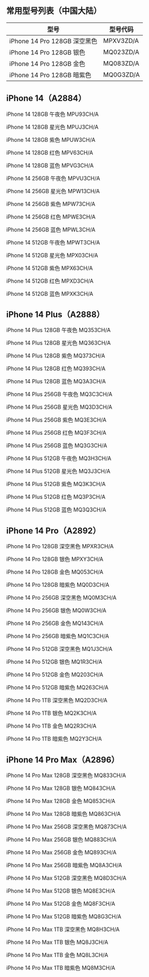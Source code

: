 ## 常用型号列表（中国大陆）

| 型号                       | 型号代码      |
|--------------------------|-----------|
| iPhone 14 Pro 128GB 深空黑色 | MPXV3ZD/A |
| iPhone 14 Pro 128GB 银色   | MQ023ZD/A |
| iPhone 14 Pro 128GB 金色   | MQ083ZD/A |
| iPhone 14 Pro 128GB 暗紫色  | MQ0G3ZD/A |

## iPhone 14（A2884）

iPhone 14 128GB 午夜色 MPU93CH/A

iPhone 14 128GB 星光色 MPUJ3CH/A

iPhone 14 128GB 紫色 MPUW3CH/A

iPhone 14 128GB 红色 MPV63CH/A

iPhone 14 128GB 蓝色 MPVG3CH/A

iPhone 14 256GB 午夜色 MPVU3CH/A

iPhone 14 256GB 星光色 MPW13CH/A

iPhone 14 256GB 紫色 MPW73CH/A

iPhone 14 256GB 红色 MPWE3CH/A

iPhone 14 256GB 蓝色 MPWL3CH/A

iPhone 14 512GB 午夜色 MPWT3CH/A

iPhone 14 512GB 星光色 MPX03CH/A

iPhone 14 512GB 紫色 MPX63CH/A

iPhone 14 512GB 红色 MPXD3CH/A

iPhone 14 512GB 蓝色 MPXK3CH/A

## iPhone 14 Plus（A2888）

iPhone 14 Plus 128GB 午夜色 MQ353CH/A

iPhone 14 Plus 128GB 星光色 MQ363CH/A

iPhone 14 Plus 128GB 紫色 MQ373CH/A

iPhone 14 Plus 128GB 红色 MQ393CH/A

iPhone 14 Plus 128GB 蓝色 MQ3A3CH/A

iPhone 14 Plus 256GB 午夜色 MQ3C3CH/A

iPhone 14 Plus 256GB 星光色 MQ3D3CH/A

iPhone 14 Plus 256GB 紫色 MQ3E3CH/A

iPhone 14 Plus 256GB 红色 MQ3F3CH/A

iPhone 14 Plus 256GB 蓝色 MQ3G3CH/A

iPhone 14 Plus 512GB 午夜色 MQ3H3CH/A

iPhone 14 Plus 512GB 星光色 MQ3J3CH/A

iPhone 14 Plus 512GB 紫色 MQ3K3CH/A

iPhone 14 Plus 512GB 红色 MQ3P3CH/A

iPhone 14 Plus 512GB 蓝色 MQ3Q3CH/A

## iPhone 14 Pro（A2892）

iPhone 14 Pro 128GB 深空黑色 MPXR3CH/A

iPhone 14 Pro 128GB 银色 MPXY3CH/A

iPhone 14 Pro 128GB 金色 MQ053CH/A

iPhone 14 Pro 128GB 暗紫色 MQ0D3CH/A

iPhone 14 Pro 256GB 深空黑色 MQ0M3CH/A

iPhone 14 Pro 256GB 银色 MQ0W3CH/A

iPhone 14 Pro 256GB 金色 MQ143CH/A

iPhone 14 Pro 256GB 暗紫色 MQ1C3CH/A

iPhone 14 Pro 512GB 深空黑色 MQ1J3CH/A

iPhone 14 Pro 512GB 银色 MQ1R3CH/A

iPhone 14 Pro 512GB 金色 MQ203CH/A

iPhone 14 Pro 512GB 暗紫色 MQ263CH/A

iPhone 14 Pro 1TB 深空黑色 MQ2D3CH/A

iPhone 14 Pro 1TB 银色 MQ2K3CH/A

iPhone 14 Pro 1TB 金色 MQ2R3CH/A

iPhone 14 Pro 1TB 暗紫色 MQ2Y3CH/A

## iPhone 14 Pro Max（A2896）

iPhone 14 Pro Max 128GB 深空黑色 MQ833CH/A

iPhone 14 Pro Max 128GB 银色 MQ843CH/A

iPhone 14 Pro Max 128GB 金色 MQ853CH/A

iPhone 14 Pro Max 128GB 暗紫色 MQ863CH/A

iPhone 14 Pro Max 256GB 深空黑色 MQ873CH/A

iPhone 14 Pro Max 256GB 银色 MQ883CH/A

iPhone 14 Pro Max 256GB 金色 MQ893CH/A

iPhone 14 Pro Max 256GB 暗紫色 MQ8A3CH/A

iPhone 14 Pro Max 512GB 深空黑色 MQ8D3CH/A

iPhone 14 Pro Max 512GB 银色 MQ8E3CH/A

iPhone 14 Pro Max 512GB 金色 MQ8F3CH/A

iPhone 14 Pro Max 512GB 暗紫色 MQ8G3CH/A

iPhone 14 Pro Max 1TB 深空黑色 MQ8H3CH/A

iPhone 14 Pro Max 1TB 银色 MQ8J3CH/A

iPhone 14 Pro Max 1TB 金色 MQ8L3CH/A

iPhone 14 Pro Max 1TB 暗紫色 MQ8M3CH/A


